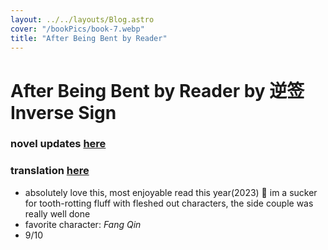 ```yaml
---
layout: ../../layouts/Blog.astro
cover: "/bookPics/book-7.webp"
title: "After Being Bent by Reader"
---
```


# After Being Bent by Reader by 逆签 Inverse Sign
### novel updates **[here](https://www.novelupdates.com/series/after-being-bent-by-reader/)**
### translation **[here](https://hostednovel.com/novel/after-being-bent-by-reader)**
- absolutely love this, most enjoyable read this year(2023) 🥹 im a sucker for tooth-rotting fluff with fleshed out characters, the side couple was really well done
- favorite character: _Fang Qin_
- 9/10